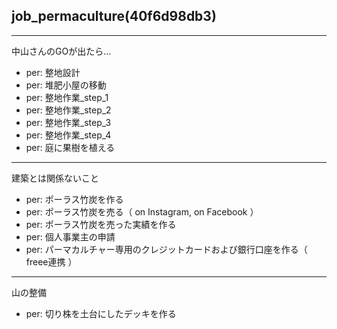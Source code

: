job_permaculture(40f6d98db3)
---

---
中山さんのGOが出たら...

- per: 整地設計
- per: 堆肥小屋の移動
- per: 整地作業_step_1
- per: 整地作業_step_2
- per: 整地作業_step_3
- per: 整地作業_step_4
- per: 庭に果樹を植える

---
建築とは関係ないこと

- per: ポーラス竹炭を作る
- per: ポーラス竹炭を売る（ on Instagram, on Facebook ）
- per: ポーラス竹炭を売った実績を作る
- per: 個人事業主の申請
- per: パーマカルチャー専用のクレジットカードおよび銀行口座を作る（ freee連携 ）

---
山の整備

- per: 切り株を土台にしたデッキを作る


